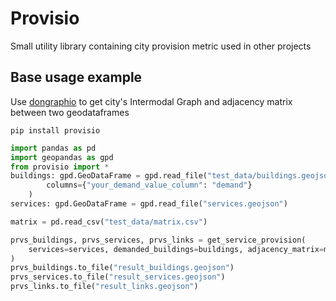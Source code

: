 

# Provisio

Small utility library containing city provision metric used in other projects


## Base usage example
Use [dongraphio](https://github.com/DDonnyy/dongraphio) to get city's Intermodal Graph and adjacency matrix between two geodataframes

```pip install provisio```

```python
import pandas as pd
import geopandas as gpd
from provisio import *
buildings: gpd.GeoDataFrame = gpd.read_file("test_data/buildings.geojson").rename(
        columns={"your_demand_value_column": "demand"}
    )
services: gpd.GeoDataFrame = gpd.read_file("services.geojson")

matrix = pd.read_csv("test_data/matrix.csv")

prvs_buildings, prvs_services, prvs_links = get_service_provision(
    services=services, demanded_buildings=buildings, adjacency_matrix=matrix, threshold=10
)
prvs_buildings.to_file("result_buildings.geojson")
prvs_services.to_file("result_services.geojson")
prvs_links.to_file("result_links.geojson")

```

